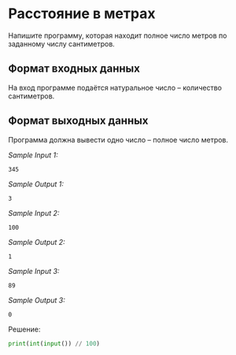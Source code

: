 # Расстояние в метрах

Напишите программу, которая находит полное число метров по заданному числу сантиметров.

## Формат входных данных
На вход программе подаётся натуральное число – количество сантиметров.

## Формат выходных данных
Программа должна вывести одно число – полное число метров.

*Sample Input 1:*
```
345
```

*Sample Output 1:*
```
3
```

*Sample Input 2:*
```
100
```

*Sample Output 2:*
```
1
```

*Sample Input 3:*
```
89
```

*Sample Output 3:*
```
0
```

Решение:
```python
print(int(input()) // 100)
```
